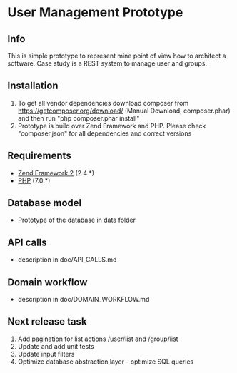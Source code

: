 User Management Prototype
=========================
Info
----
This is simple prototype to represent mine point of view how to architect a software. 
Case study is a REST system to manage user and groups.

Installation
------------

1. To get all vendor dependencies download composer from https://getcomposer.org/download/ 
   (Manual Download, composer.phar) and then run "php composer.phar install"
2. Prototype is build over Zend Framework and PHP. Please check "composer.json" for 
   all dependencies and correct versions

Requirements
------------

* [Zend Framework 2](https://github.com/zendframework/zf2) (2.4.*)
* [PHP](https://secure.php.net/downloads.php) (7.0.*)

Database model
--------------
* Prototype of the database in data folder

API calls
----------------------
* description in doc/API_CALLS.md

Domain workflow
----------------------
* description in doc/DOMAIN_WORKFLOW.md

Next release task
-----------------
1. Add pagination for list actions /user/list and /group/list
2. Update and add unit tests 
3. Update input filters
4. Optimize database abstraction layer - optimize SQL queries

